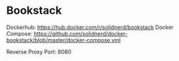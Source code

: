 # Bookstack

Dockerhub: https://hub.docker.com/r/solidnerd/bookstack
Docker Compose: https://github.com/solidnerd/docker-bookstack/blob/master/docker-compose.yml

Reverse Proxy Port: 8080
